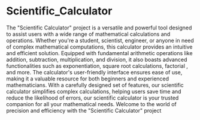 # Scientific_Calculator

The "Scientific Calculator" project is a versatile and powerful tool designed to assist users with a wide range of mathematical calculations and operations. Whether you're a student, scientist, engineer, or anyone in need of complex mathematical computations, this calculator provides an intuitive and efficient solution. Equipped with fundamental arithmetic operations like addition, subtraction, multiplication, and division, it also boasts advanced functionalities such as exponentiation, square root calculations, factorial , and more. The calculator's user-friendly interface ensures ease of use, making it a valuable resource for both beginners and experienced mathematicians. With a carefully designed set of features, our scientific calculator simplifies complex calculations, helping users save time and reduce the likelihood of errors, our scientific calculator is your trusted companion for all your mathematical needs. Welcome to the world of precision and efficiency with the "Scientific Calculator" project
